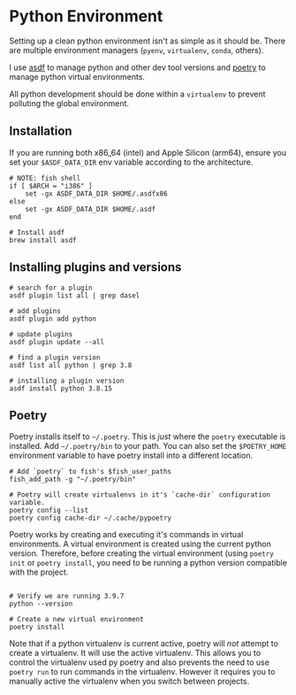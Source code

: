 # Python Environment

Setting up a clean python environment isn't as simple as it should be. There are
multiple environment managers (`pyenv`, `virtualenv`, `conda`, others).

I use [asdf](https://asdf-vm.com/) to manage python and other dev tool versions
and [poetry](https://python-poetry.org/) to manage python virtual environments.

All python development should be done within a `virtualenv` to prevent polluting
the global environment.

## Installation

If you are running both x86_64 (intel) and Apple Silicon (arm64), ensure you set
your `$ASDF_DATA_DIR` env variable according to the architecture.

```shell
# NOTE: fish shell
if [ $ARCH = "i386" ]
    set -gx ASDF_DATA_DIR $HOME/.asdfx86
else
    set -gx ASDF_DATA_DIR $HOME/.asdf
end

# Install asdf
brew install asdf
```

## Installing plugins and versions

```shell
# search for a plugin
asdf plugin list all | grep dasel

# add plugins
asdf plugin add python

# update plugins
asdf plugin update --all

# find a plugin version
asdf list all python | grep 3.8

# installing a plugin version
asdf install python 3.8.15
```

## Poetry

Poetry installs itself to `~/.poetry`. This is *just* where the `poetry`
executable is installed. Add `~/.poetry/bin` to your path. You can also set the
`$POETRY_HOME` environment variable to have poetry install into a different
location.

```shell
# Add `poetry` to fish's $fish_user_paths
fish_add_path -g "~/.poetry/bin"

# Poetry will create virtualenvs in it's `cache-dir` configuration variable.
poetry config --list
poetry config cache-dir ~/.cache/pypoetry
```

Poetry works by creating and executing it's commands in virtual environments. A
virtual environment is created using the current python version. Therefore,
before creating the virtual environment (using `poetry init` or `poetry
install`, you need to be running a python version compatible with the project.

```shell

# Verify we are running 3.9.7
python --version

# Create a new virtual environment
poetry install
```

Note that if a python virtualenv is current active, poetry will *not* attempt to
create a virtualenv. It will use the active virtualenv. This allows you to
control the virtualenv used py poetry and also prevents the need to use `poetry
run` to run commands in the virtualenv. However it requires you to manually
active the virtualenv when you switch between projects.
